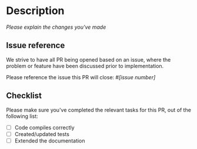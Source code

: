 # Description

_Please explain the changes you've made_

## Issue reference

We strive to have all PR being opened based on an issue, where the problem or feature have been discussed prior to
implementation.

Please reference the issue this PR will close: #_[issue number]_

## Checklist

Please make sure you've completed the relevant tasks for this PR, out of the following list:

* [ ] Code compiles correctly
* [ ] Created/updated tests
* [ ] Extended the documentation
